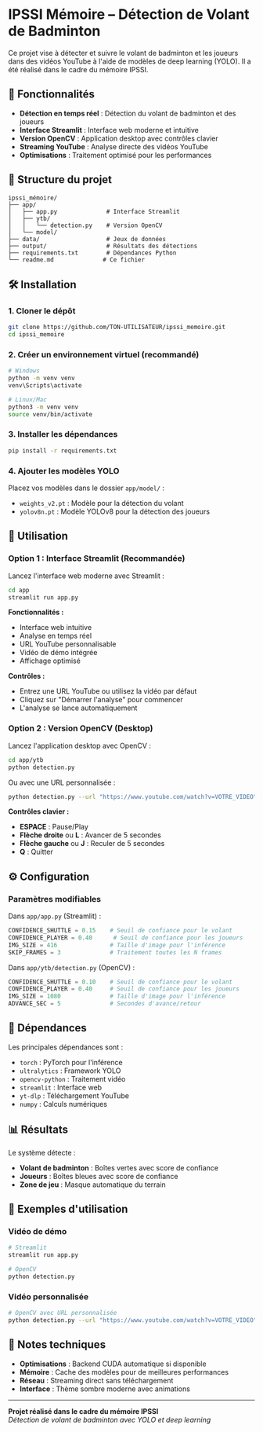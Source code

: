 # IPSSI Mémoire – Détection de Volant de Badminton

Ce projet vise à détecter et suivre le volant de badminton et les joueurs dans des vidéos YouTube à l'aide de modèles de deep learning (YOLO). Il a été réalisé dans le cadre du mémoire IPSSI.

## 🚀 Fonctionnalités

- **Détection en temps réel** : Détection du volant de badminton et des joueurs
- **Interface Streamlit** : Interface web moderne et intuitive
- **Version OpenCV** : Application desktop avec contrôles clavier
- **Streaming YouTube** : Analyse directe des vidéos YouTube
- **Optimisations** : Traitement optimisé pour les performances

## 📁 Structure du projet

```
ipssi_mémoire/
├── app/
│   ├── app.py              # Interface Streamlit
│   ├── ytb/
│   │   └── detection.py    # Version OpenCV
│   └── model/
├── data/                   # Jeux de données
├── output/                 # Résultats des détections
├── requirements.txt        # Dépendances Python
└── readme.md              # Ce fichier
```

## 🛠️ Installation

### 1. Cloner le dépôt
```bash
git clone https://github.com/TON-UTILISATEUR/ipssi_memoire.git
cd ipssi_memoire
```

### 2. Créer un environnement virtuel (recommandé)
```bash
# Windows
python -m venv venv
venv\Scripts\activate

# Linux/Mac
python3 -m venv venv
source venv/bin/activate
```

### 3. Installer les dépendances
```bash
pip install -r requirements.txt
```

### 4. Ajouter les modèles YOLO
Placez vos modèles dans le dossier `app/model/` :
- `weights_v2.pt` : Modèle pour la détection du volant
- `yolov8n.pt` : Modèle YOLOv8 pour la détection des joueurs

## 🎯 Utilisation

### Option 1 : Interface Streamlit (Recommandée)

Lancez l'interface web moderne avec Streamlit :

```bash
cd app
streamlit run app.py
```

**Fonctionnalités :**
- Interface web intuitive
- Analyse en temps réel
- URL YouTube personnalisable
- Vidéo de démo intégrée
- Affichage optimisé

**Contrôles :**
- Entrez une URL YouTube ou utilisez la vidéo par défaut
- Cliquez sur "Démarrer l'analyse" pour commencer
- L'analyse se lance automatiquement

### Option 2 : Version OpenCV (Desktop)

Lancez l'application desktop avec OpenCV :

```bash
cd app/ytb
python detection.py
```

Ou avec une URL personnalisée :
```bash
python detection.py --url "https://www.youtube.com/watch?v=VOTRE_VIDEO"
```

**Contrôles clavier :**
- **ESPACE** : Pause/Play
- **Flèche droite** ou **L** : Avancer de 5 secondes
- **Flèche gauche** ou **J** : Reculer de 5 secondes
- **Q** : Quitter

## ⚙️ Configuration

### Paramètres modifiables

Dans `app/app.py` (Streamlit) :
```python
CONFIDENCE_SHUTTLE = 0.15    # Seuil de confiance pour le volant
CONFIDENCE_PLAYER = 0.40      # Seuil de confiance pour les joueurs
IMG_SIZE = 416               # Taille d'image pour l'inférence
SKIP_FRAMES = 3              # Traitement toutes les N frames
```

Dans `app/ytb/detection.py` (OpenCV) :
```python
CONFIDENCE_SHUTTLE = 0.10    # Seuil de confiance pour le volant
CONFIDENCE_PLAYER = 0.40     # Seuil de confiance pour les joueurs
IMG_SIZE = 1080              # Taille d'image pour l'inférence
ADVANCE_SEC = 5              # Secondes d'avance/retour
```

## 🔧 Dépendances

Les principales dépendances sont :
- `torch` : PyTorch pour l'inférence
- `ultralytics` : Framework YOLO
- `opencv-python` : Traitement vidéo
- `streamlit` : Interface web
- `yt-dlp` : Téléchargement YouTube
- `numpy` : Calculs numériques

## 📊 Résultats

Le système détecte :
- **Volant de badminton** : Boîtes vertes avec score de confiance
- **Joueurs** : Boîtes bleues avec score de confiance
- **Zone de jeu** : Masque automatique du terrain

## 🎯 Exemples d'utilisation

### Vidéo de démo
```bash
# Streamlit
streamlit run app.py

# OpenCV
python detection.py
```

### Vidéo personnalisée
```bash
# OpenCV avec URL personnalisée
python detection.py --url "https://www.youtube.com/watch?v=VOTRE_VIDEO"
```

## 📝 Notes techniques

- **Optimisations** : Backend CUDA automatique si disponible
- **Mémoire** : Cache des modèles pour de meilleures performances
- **Réseau** : Streaming direct sans téléchargement
- **Interface** : Thème sombre moderne avec animations

---

**Projet réalisé dans le cadre du mémoire IPSSI**  
*Détection de volant de badminton avec YOLO et deep learning*
